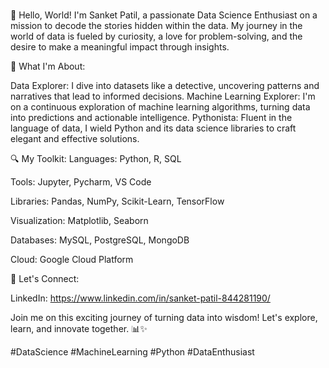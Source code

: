 ### 
👋 Hello, World! I'm Sanket Patil, a passionate Data Science Enthusiast on a mission to decode the stories hidden within the data. My journey in the world of data is fueled by curiosity, a love for problem-solving, and the desire to make a meaningful impact through insights.

🚀 What I'm About:

Data Explorer: I dive into datasets like a detective, uncovering patterns and narratives that lead to informed decisions.
Machine Learning Explorer: I'm on a continuous exploration of machine learning algorithms, turning data into predictions and actionable intelligence.
Pythonista: Fluent in the language of data, I wield Python and its data science libraries to craft elegant and effective solutions.

🔍 My Toolkit:
Languages: Python, R, SQL

Tools: Jupyter, Pycharm, VS Code

Libraries: Pandas, NumPy, Scikit-Learn, TensorFlow

Visualization: Matplotlib, Seaborn

Databases: MySQL, PostgreSQL, MongoDB

Cloud: Google Cloud Platform

💬 Let's Connect:

LinkedIn: https://www.linkedin.com/in/sanket-patil-844281190/

Join me on this exciting journey of turning data into wisdom! Let's explore, learn, and innovate together. 📊✨

#DataScience #MachineLearning #Python #DataEnthusiast

<!--
**mrsanketpatil19/mrsanketpatil19** is a ✨ _special_ ✨ repository because its `README.md` (this file) appears on your GitHub profile.

Here are some ideas to get you started:

- 🔭 I’m currently working on ...
- 🌱 I’m currently learning ...
- 👯 I’m looking to collaborate on ...
- 🤔 I’m looking for help with ...
- 💬 Ask me about ...
- 📫 How to reach me: ...
- 😄 Pronouns: ...
- ⚡ Fun fact: ...
-->
